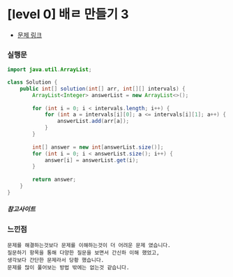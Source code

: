 # [level 0] 배ㄹ 만들기 3

* [문제 링크](https://school.programmers.co.kr/learn/courses/30/lessons/181895)


### 실행문
```java
import java.util.ArrayList;

class Solution {
    public int[] solution(int[] arr, int[][] intervals) {
        ArrayList<Integer> answerList = new ArrayList<>(); 
        
        for (int i = 0; i < intervals.length; i++) {
            for (int a = intervals[i][0]; a <= intervals[i][1]; a++) {
                answerList.add(arr[a]);
            }
        }
        
        int[] answer = new int[answerList.size()];
        for (int i = 0; i < answerList.size(); i++) {
            answer[i] = answerList.get(i);
        }
        
        return answer;
    }
}
```


##### 참고사이트


### 느낀점
```
문제를 해결하는것보다 문제를 이해하는것이 더 어려운 문제 였습니다.
질문하기 항목을 통해 다양한 질문을 보면서 간신하 이해 했었고,
생각보다 간단한 문제라서 당황 했습니다.
문제를 많이 풀어보는 방법 밖에는 없는것 같습니다.
``` 